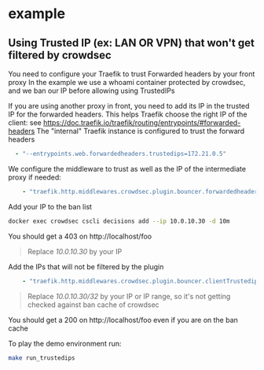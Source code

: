 # example
## Using Trusted IP (ex: LAN OR VPN) that won't get filtered by crowdsec

You need to configure your Traefik to trust Forwarded headers by your front proxy
In the example we use a whoami container protected by crowdsec, and we ban our IP before allowing using TrustedIPs

If you are using another proxy in front, you need to add its IP in the trusted IP for the forwarded headers.
This helps Traefik choose the right IP of the client: see https://doc.traefik.io/traefik/routing/entrypoints/#forwarded-headers
The "internal" Traefik instance is configured to trust the forward headers
```yaml
  - "--entrypoints.web.forwardedheaders.trustedips=172.21.0.5"
```

We configure the middleware to trust as well as the IP of the intermediate proxy if needed:
```yaml
    - "traefik.http.middlewares.crowdsec.plugin.bouncer.forwardedheaderstrustedips=172.21.0.5"
```

Add your IP to the ban list
```bash
docker exec crowdsec cscli decisions add --ip 10.0.10.30 -d 10m
```
You should get a 403 on http://localhost/foo

> Replace *10.0.10.30* by your IP

Add the IPs that will not be filtered by the plugin
```yaml
    - "traefik.http.middlewares.crowdsec.plugin.bouncer.clientTrustedips=10.0.10.30/32"
```

> Replace *10.0.10.30/32* by your IP or IP range, so it's not getting checked against ban cache of crowdsec

You should get a 200 on http://localhost/foo even if you are on the ban cache

To play the demo environment run:
```bash
make run_trustedips
```
